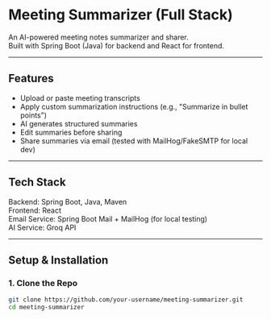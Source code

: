 # Meeting Summarizer (Full Stack)

An AI-powered meeting notes summarizer and sharer.  
Built with Spring Boot (Java) for backend and React for frontend.

---

## Features

- Upload or paste meeting transcripts  
- Apply custom summarization instructions (e.g., "Summarize in bullet points")  
- AI generates structured summaries  
- Edit summaries before sharing  
- Share summaries via email (tested with MailHog/FakeSMTP for local dev)

---

##  Tech Stack

Backend: Spring Boot, Java, Maven  
Frontend: React  
Email Service: Spring Boot Mail + MailHog (for local testing)  
AI Service: Groq API

---

##  Setup & Installation

### 1. Clone the Repo

```bash
git clone https://github.com/your-username/meeting-summarizer.git
cd meeting-summarizer
